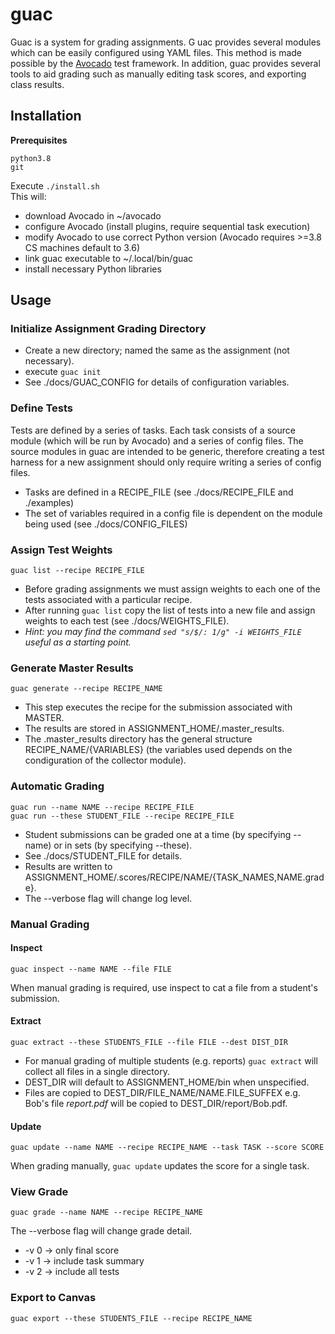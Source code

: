 # guac

Guac is a system for grading assignments. G uac provides several modules which can be easily configured using YAML files. This method is made possible by the [Avocado](https://github.com/avocado-framework/avocado) test framework. In addition, guac provides several tools to aid grading such as manually editing task scores, and exporting class results.

## Installation
**Prerequisites**

```python3.8``` <br>
```git```

Execute ```./install.sh```<br>
This will:

* download Avocado in ~/avocado
* configure Avocado (install plugins, require sequential task execution)
* modify Avocado to use correct Python version (Avocado requires >=3.8 CS machines default to 3.6)
* link guac executable to ~/.local/bin/guac
* install necessary Python libraries

## Usage
### Initialize Assignment Grading Directory
* Create a new directory; named the same as the assignment (not necessary).
* execute ```guac init```
* See ./docs/GUAC_CONFIG for details of configuration variables.

### Define Tests
Tests are defined by a series of tasks. Each task consists of a source module (which will be run by Avocado) and a series of config files.
The source modules in guac are intended to be generic, therefore creating a test harness for a new assignment should only require writing a series of config files.

* Tasks are defined in a RECIPE_FILE (see ./docs/RECIPE_FILE and ./examples)
* The set of variables required in a config file is dependent on the module being used (see ./docs/CONFIG_FILES)

### Assign Test Weights
```guac list --recipe RECIPE_FILE```

* Before grading assignments we must assign weights to each one of the tests associated with a particular recipe. 
* After running ```guac list``` copy the list of tests into a new file and assign weights to each test (see ./docs/WEIGHTS_FILE).
* *Hint: you may find the command ```sed "s/$/: 1/g" -i WEIGHTS_FILE``` useful as a starting point.*

### Generate Master Results
```guac generate --recipe RECIPE_NAME```

* This step executes the recipe for the submission associated with MASTER.
* The results are stored in ASSIGNMENT_HOME/.master_results.
* The .master_results directory has the general structure RECIPE_NAME/{VARIABLES} (the variables used depends on the condiguration of the collector module).

### Automatic Grading
```guac run --name NAME --recipe RECIPE_FILE```<br>
```guac run --these STUDENT_FILE --recipe RECIPE_FILE```

* Student submissions can be graded one at a time (by specifying -\-name) or in sets (by specifying -\-these).
* See ./docs/STUDENT_FILE for details.
* Results are written to ASSIGNMENT_HOME/.scores/RECIPE/NAME/{TASK_NAMES,NAME.grade}.
* The -\-verbose flag will change log level.

### Manual Grading
#### Inspect 
```guac inspect --name NAME --file FILE```

When manual grading is required, use inspect to cat a file from a student's submission.

#### Extract
```guac extract --these STUDENTS_FILE --file FILE --dest DIST_DIR```

* For manual grading of multiple students (e.g. reports) ```guac extract``` will collect all files in a single directory.
* DEST_DIR will default to ASSIGNMENT_HOME/bin when unspecified.
* Files are copied to DEST_DIR/FILE_NAME/NAME.FILE_SUFFEX e.g. Bob's file *report.pdf* will be copied to DEST_DIR/report/Bob.pdf.

#### Update
```guac update --name NAME --recipe RECIPE_NAME --task TASK --score SCORE``` 

When grading manually, ```guac update``` updates the score for a single task.

### View Grade
```guac grade --name NAME --recipe RECIPE_NAME```

The -\-verbose flag will change grade detail.

* -v 0 $\rightarrow$ only final score
* -v 1 $\rightarrow$ include task summary
* -v 2 $\rightarrow$ include all tests

### Export to Canvas
```guac export --these STUDENTS_FILE --recipe RECIPE_NAME```

